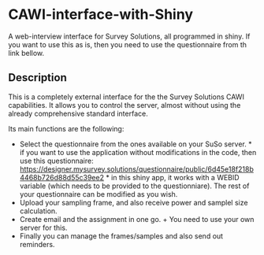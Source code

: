 # CAWI-interface-with-Shiny
A web-interview interface for Survey Solutions, all programmed in shiny. If you want to use this as is, then you need to use the questionnaire from th link bellow. 

## Description

This is a completely external interface for the the Survey Solutions CAWI capabilities. It allows you to control the server, almost without using the
already comprehensive standard interface. 

Its main functions are the following:

* Select the questionnaire from the ones available on your SuSo server.
      * if you want to use the application without modifications in the code, then use this questionnaire:      https://designer.mysurvey.solutions/questionnaire/public/6d45e18f218b4468b726d88d55c39ee2
      * in this shiny app, it works with a WEBID variable (which needs to be provided to the questionniare). The rest of your     questionnaire can be modified as you wish.
* Upload your sampling frame, and also receive power and samplel size calculation.
* Create email and the assignment in one go.
      + You need to use your own server for this.
* Finally you can manage the frames/samples and also send out reminders.




